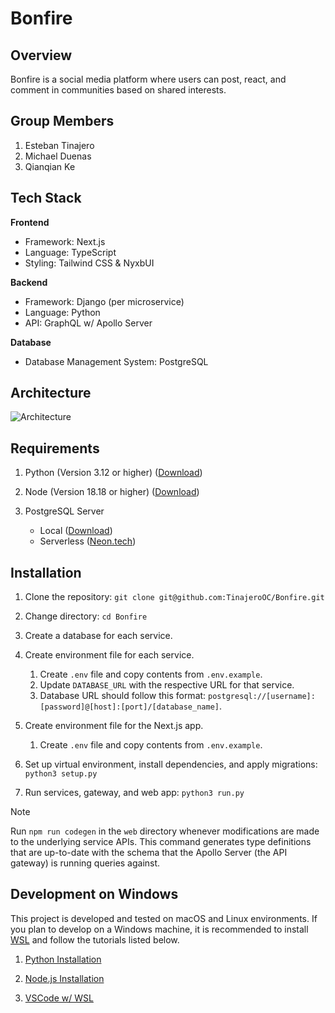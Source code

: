 # Bonfire

## Overview

Bonfire is a social media platform where users can post, react, and comment in communities based on shared interests.

## Group Members

1. Esteban Tinajero
2. Michael Duenas
3. Qianqian Ke

## Tech Stack

**Frontend**

- Framework: Next.js
- Language: TypeScript
- Styling: Tailwind CSS & NyxbUI

**Backend**

- Framework: Django (per microservice)
- Language: Python
- API: GraphQL w/ Apollo Server

**Database**

- Database Management System: PostgreSQL

## Architecture

![Architecture](https://i.imgur.com/tgxhF3d_d.webp?maxwidth=760&fidelity=grand)

## Requirements

1. Python (Version 3.12 or higher) ([Download](https://www.python.org/downloads/))

2. Node (Version 18.18 or higher) ([Download](https://nodejs.org/en/download/prebuilt-installer))

3. PostgreSQL Server
   - Local ([Download](https://www.postgresql.org/download/))
   - Serverless ([Neon.tech](https://neon.tech/))

## Installation

1. Clone the repository:
   `git clone git@github.com:TinajeroOC/Bonfire.git`

2. Change directory:
   `cd Bonfire`

3. Create a database for each service.

4. Create environment file for each service.

   1. Create `.env` file and copy contents from `.env.example`.
   2. Update `DATABASE_URL` with the respective URL for that service.
   3. Database URL should follow this format: `postgresql://[username]:[password]@[host]:[port]/[database_name]`.

5. Create environment file for the Next.js app.

   1. Create `.env` file and copy contents from `.env.example`.

6. Set up virtual environment, install dependencies, and apply migrations:
   `python3 setup.py`

7. Run services, gateway, and web app:
   `python3 run.py`

> [!NOTE]
> Run `npm run codegen` in the `web` directory whenever modifications are made to the underlying service APIs. This command generates type definitions that are up-to-date with the schema that the Apollo Server (the API gateway) is running queries against.

## Development on Windows

This project is developed and tested on macOS and Linux environments. If you plan to develop on a Windows machine, it is recommended to install [WSL](https://learn.microsoft.com/en-us/windows/wsl/install) and follow the tutorials listed below.

1. [Python Installation](https://learn.microsoft.com/en-us/windows/python/web-frameworks)

2. [Node.js Installation](https://learn.microsoft.com/en-us/windows/dev-environment/javascript/nodejs-on-wsl)

3. [VSCode w/ WSL](https://code.visualstudio.com/docs/remote/wsl)

